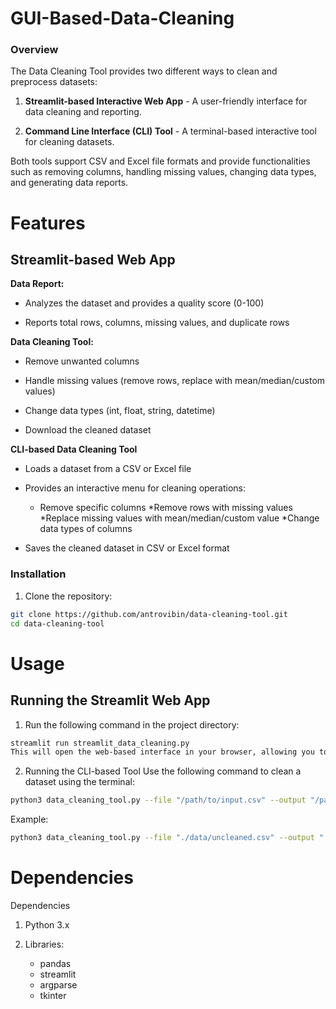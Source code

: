 # GUI-Based-Data-Cleaning
### Overview
The Data Cleaning Tool provides two different ways to clean and preprocess datasets:

1. **Streamlit-based Interactive Web App** - A user-friendly interface for data cleaning and reporting.

2. **Command Line Interface (CLI) Tool** - A terminal-based interactive tool for cleaning datasets.

Both tools support CSV and Excel file formats and provide functionalities such as removing columns, handling missing values, changing data types, and generating data reports.

# Features
## Streamlit-based Web App

**Data Report:**

* Analyzes the dataset and provides a quality score (0-100)

* Reports total rows, columns, missing values, and duplicate rows

**Data Cleaning Tool:**

* Remove unwanted columns

* Handle missing values (remove rows, replace with mean/median/custom values)

* Change data types (int, float, string, datetime)

* Download the cleaned dataset

**CLI-based Data Cleaning Tool**

* Loads a dataset from a CSV or Excel file

* Provides an interactive menu for cleaning operations:

    * Remove specific columns
    *Remove rows with missing values
    *Replace missing values with mean/median/custom value
    *Change data types of columns

* Saves the cleaned dataset in CSV or Excel format

### Installation

1. Clone the repository:
```bash
git clone https://github.com/antrovibin/data-cleaning-tool.git
cd data-cleaning-tool
```

# Usage
## Running the Streamlit Web App

1. Run the following command in the project directory:
```bash
streamlit run streamlit_data_cleaning.py
This will open the web-based interface in your browser, allowing you to upload and clean datasets.
```

2. Running the CLI-based Tool
Use the following command to clean a dataset using the terminal:
```bash
python3 data_cleaning_tool.py --file "/path/to/input.csv" --output "/path/to/output.csv" --format csv
```

Example:
```bash
python3 data_cleaning_tool.py --file "./data/uncleaned.csv" --output "./data/cleaned.csv" --format csv
```

# Dependencies
Dependencies

1. Python 3.x

2. Libraries:

   * pandas
   * streamlit
   * argparse
   * tkinter

